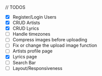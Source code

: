 // TODOS

- [x] Register/Login Users
- [x] CRUD Artists
- [x] CRUD Lyrics
- [ ] Handle timezones
- [ ] Compress images before uploading
- [ ] Fix or change the upload image function
- [ ] Artists profile page
- [x] Lyrics page
- [ ] Search Bar
- [ ] Layout/Responsiveness
